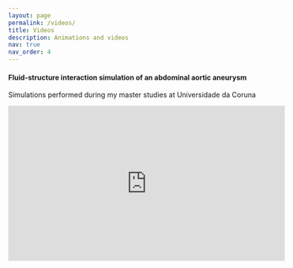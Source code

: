 ```yaml
---
layout: page
permalink: /videos/
title: Videos
description: Animations and videos
nav: true
nav_order: 4
---
```


#### Fluid-structure interaction simulation of an abdominal aortic aneurysm
Simulations performed during my master studies at Universidade da Coruna
<iframe width="560" height="315" src="https://youtu.be/Q7G-yB3iWwQ" title="YouTube video player" frameborder="0" allow="accelerometer; autoplay; clipboard-write; encrypted-media; gyroscope; picture-in-picture; web-share" allowfullscreen></iframe>
<br/><br/>
